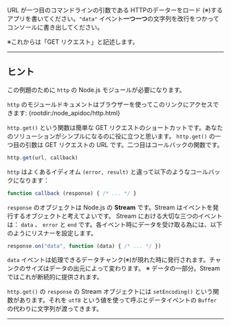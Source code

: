 URL が一つ目のコマンドラインの引数である HTTPのデーターをロード (※)するアプリを書いてください。`"data"` イベント**一つ一つ**の文字列を改行をつかってコンソールに書き出してください。

※これからは「GET リクエスト」と記述します。

----------------------------------------------------------------------
## ヒント

この例題のために `http` の Node.js モジュールが必要になります。

`http` のモジュールドキュメントはブラウザーを使ってこのリンクにアクセスできます:
  {rootdir:/node_apidoc/http.html}

`http.get()` という関数は簡単な GET リクエストのショートカットです。あなたのソリューションがシンプルになるのに役に立つと思います。 `http.get()` の一つ目の引数は GET リクエストの URL です。二つ目はコールバックの関数です。

```js
http.get(url, callback)
```

`http` はよくあるイディオム  `(error, result)` と違って以下のようなコールバックになります：

```js
function callback (response) { /* ... */ }
```

`response` のオブジェクトは Node.js の **Stream** です。Stream はイベントを発行するオブジェクトと考えてよいです。 Stream における大切な三つのイベントは： `data` 、 `error` と `end` です。各イベント時にデータを受け取る為には、以下のようにリスナーを設定します。

```js
response.on("data", function (data) { /* ... */ })
```

`data` イベントは処理できるデータチャンク(※)が現れた時に発行されます。チャンクのサイズはデータの出元によって変わります。
※ データの一部分。Stream ではこれが断続的に提供されます。

`http.get()` の `response` の Stream オブジェクトには `setEncoding()` という関数があります。それを `utf8` という値を使って呼ぶとデータイベントの `Buffer` の代わりに文字列が渡ってきます。

----------------------------------------------------------------------